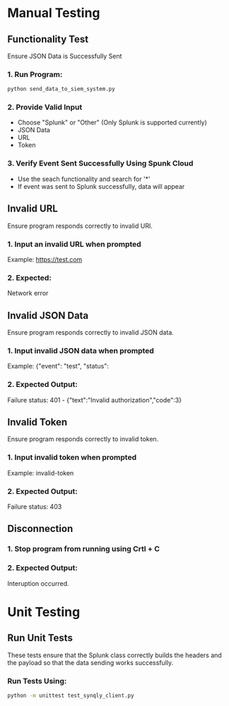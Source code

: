 # Manual Testing
## Functionality Test
Ensure JSON Data is Successfully Sent

### 1. Run Program:
```bash
python send_data_to_siem_system.py
```
### 2. Provide Valid Input
* Choose "Splunk" or "Other" (Only Splunk is supported currently)
* JSON Data
* URL
* Token

### 3. Verify Event Sent Successfully Using Spunk Cloud
* Use the seach functionality and search for '*'
* If event was sent to Splunk successfully, data will appear


## Invalid URL
Ensure program responds correctly to invalid URl.

### 1. Input an invalid URL when prompted
Example: https://test.com 

### 2. Expected:
Network error

## Invalid JSON Data
Ensure program responds correctly to invalid JSON data.

### 1. Input invalid JSON data when prompted
Example: {"event": "test", "status": 

### 2. Expected Output:
Failure status: 401 - {"text":"Invalid authorization","code":3}

## Invalid Token
Ensure program responds correctly to invalid token.

### 1. Input invalid token when prompted
Example: invalid-token 

### 2. Expected Output:
Failure status: 403

## Disconnection

### 1. Stop program from running using Crtl + C

### 2. Expected Output:
 Interuption occurred.
 
# Unit Testing

## Run Unit Tests
These tests ensure that the Splunk class correctly builds the headers and the payload so that the data sending works successfully.

### Run Tests Using:
```bash
python -m unittest test_synqly_client.py
```